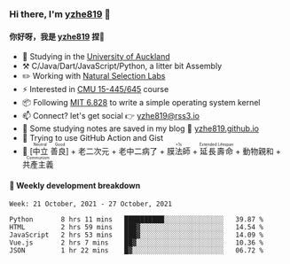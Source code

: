 ### Hi there, I'm [yzhe819](https://github.com/yzhe819) 👋

#### 你好呀，我是 [yzhe819](https://github.com/yzhe819) 捏👋

- 📖 Studying in the [University of Auckland](https://www.auckland.ac.nz/en.html)
- :hammer_and_pick: C/Java/Dart/JavaScript/Python, a litter bit Assembly
- :pencil2: Working with [Natural Selection Labs](https://github.com/NaturalSelectionLabs)
- ⚡ Interested in [CMU 15-445/645](https://15445.courses.cs.cmu.edu/fall2020/) course
- 📦 Following [MIT 6.828](https://pdos.csail.mit.edu/6.828/2018/overview.html) to write a simple operating system kernel
- 📫 Connect? let's get social 👉 yzhe819@rss3.io
- :scroll: Some studying notes are saved in my blog :space_invader: [yzhe819.github.io](https://yzhe819.github.io/)
- 🌟 Trying to use GitHub Action and Gist
- 🔑 <ruby>[中立 善良]<rp>（</rp><rt>Neutral Good</rt><rp>）</rp></ruby> + 老二次元 + 老中二病了 + <ruby>膜法師<rp>（</rp><rt>+1s</rt><rp>）</rp></ruby> + <ruby>延長壽命<rp>（</rp><rt>Extended Lifespan</rt><rp>）</rp></ruby> + 動物親和 + <ruby>共產主義<rp>（</rp><rt>Communism</rt><rp>）</rp></ruby>



#### 📝 Weekly development breakdown

<!--START_SECTION:waka-->
```text
Week: 21 October, 2021 - 27 October, 2021

Python       8 hrs 11 mins   ██████████░░░░░░░░░░░░░░░   39.87 % 
HTML         2 hrs 59 mins   ███▓░░░░░░░░░░░░░░░░░░░░░   14.54 % 
JavaScript   2 hrs 53 mins   ███▓░░░░░░░░░░░░░░░░░░░░░   14.09 % 
Vue.js       2 hrs 7 mins    ██▓░░░░░░░░░░░░░░░░░░░░░░   10.36 % 
JSON         1 hr 22 mins    █▓░░░░░░░░░░░░░░░░░░░░░░░   06.72 % 
```
<!--END_SECTION:waka-->



